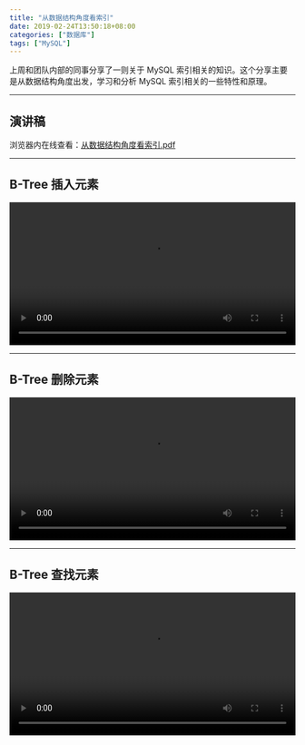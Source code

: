 ```yaml
---
title: "从数据结构角度看索引"
date: 2019-02-24T13:50:18+08:00
categories: ["数据库"]
tags: ["MySQL"]
---
```


上周和团队内部的同事分享了一则关于 MySQL 索引相关的知识。这个分享主要是从数据结构角度出发，学习和分析 MySQL 索引相关的一些特性和原理。<!--more-->

---

## 演讲稿

浏览器内在线查看：[从数据结构角度看索引.pdf](/images/从数据结构角度看索引/从数据结构角度看索引.pdf)

---

## B-Tree 插入元素

<p><video src="/images/从数据结构角度看索引/B-Tree-Insert.mov" controls="controls" width="100%">您的浏览器不支持 video 标签</video></p>

---

## B-Tree 删除元素

<p><video src="/images/从数据结构角度看索引/B-Tree-Remove.mov" controls="controls" width="100%">您的浏览器不支持 video 标签</video></p>

---

## B-Tree 查找元素

<p><video src="/images/从数据结构角度看索引/B-Tree-Search.mov" controls="controls" width="100%">您的浏览器不支持 video 标签</video></p>
